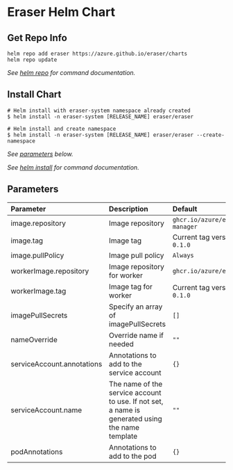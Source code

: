 # Eraser Helm Chart

## Get Repo Info

```console
helm repo add eraser https://azure.github.io/eraser/charts
helm repo update
```

_See [helm repo](https://helm.sh/docs/helm/helm_repo/) for command documentation._

## Install Chart

```console
# Helm install with eraser-system namespace already created
$ helm install -n eraser-system [RELEASE_NAME] eraser/eraser

# Helm install and create namespace
$ helm install -n eraser-system [RELEASE_NAME] eraser/eraser --create-namespace

```

_See [parameters](#parameters) below._

_See [helm install](https://helm.sh/docs/helm/helm_install/) for command documentation._

## Parameters

| Parameter                                     | Description                                                                                                                                                                                                                                         | Default                                                                   |
| :-------------------------------------------- | :-------------------------------------------------------------------------------------------------------------------------------------------------------------------------------------------------------------------------------------------------- | :------------------------------------------------------------------------ |
| image.repository                              | Image repository                                                                                                                                                                                                                                    | `ghcr.io/azure/eraser-manager`   |
| image.tag                                     | Image tag                                                                                                                                                                                                                                    | Current tag version: `0.1.0`|
| image.pullPolicy                              | Image pull policy                                                                                                      | `Always`   |               
| workerImage.repository                        | Image repository for worker                                                                                                                                                                                                                                    | `ghcr.io/azure/eraser`   |
| workerImage.tag                                     | Image tag for worker                                                                                                                                                                                                                                    | Current tag version: `0.1.0` |
| imagePullSecrets                             | Specify an array of imagePullSecrets                                                                                                                                                                                                                | `[]`                                                                      |    
| nameOverride                             | Override name if needed                                                                                                                                                                                                                | `""`                                                                      |
| serviceAccount.annotations                             | Annotations to add to the service account                                                                                                                                                                                                                | `{}`                                                                      |
| serviceAccount.name                             | The name of the service account to use. If not set, a name is generated using the name template                                                                                                                                                                                                               | `""`                                                                      |
| podAnnotations                             | Annotations to add to the pod                                                                                                                                                                                                                | `{}`                                                                      |
